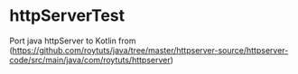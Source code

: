 # httpServerTest

Port java httpServer to Kotlin from (https://github.com/roytuts/java/tree/master/httpserver-source/httpserver-code/src/main/java/com/roytuts/httpserver)
